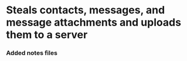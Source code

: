 # Steals contacts, messages, and message attachments and uploads them to a server
### Added notes files
